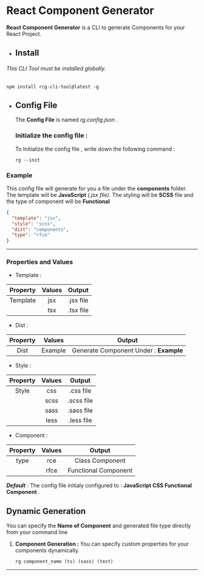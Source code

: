 # React Component Generator

**React Component Generator** is a CLI to generate Components for your React Project.

- ## Install

###### This CLI Tool must be installed globally.

```
npm install rcg-cli-tool@latest -g
```

- ## Config File
  The **Config File** is named _rg.config.json_ .
  ### Initialize the config file :
  To Initialize the config file , write down the following command :
  ```
  rg --init
  ```

### Example

This config file will generate for you a file under the **components** folder. The template will be **JavaScript** _(.jsx file)_. The styling will be **SCSS** file and the type of component will be **Functional**

```json
{
  "template": "jsx",
  "style": "scss",
  "dist": "components",
  "type": "rfce"
}
```

---

### Properties and Values

- Template :

| Property | Values |  Output   |
| :------: | :----: | :-------: |
| Template |  jsx   | .jsx file |
|          |  tsx   | .tsx file |

- Dist :

| Property | Values  |                 Output                 |
| :------: | :-----: | :------------------------------------: |
|   Dist   | Example | Generate Component Under : **Example** |

- Style :

| Property | Values |   Output   |
| :------: | :----: | :--------: |
|  Style   |  css   | .css file  |
|          |  scss  | .scss file |
|          |  sass  | .sass file |
|          |  less  | .less file |

- Component :

| Property | Values |        Output        |
| :------: | :----: | :------------------: |
|   type   |  rce   |   Class Component    |
|          |  rfce  | Functional Component |

**_Default_** : The config file initialy configured to : **JavaScript CSS Functional Component** .

## Dynamic Generation

You can specify the **Name of Component** and generated file type directly from your command line

1. **Component Generation :**
   You can specify custom properties for your components dynamically.
   ```
   rg component_name (ts) (sass) (test)
   ```

---

